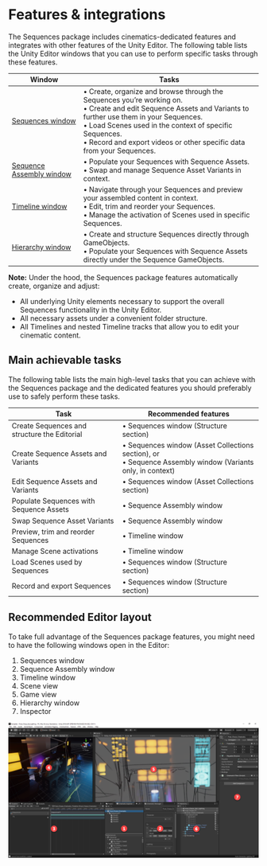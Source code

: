 # Features & integrations

The Sequences package includes cinematics-dedicated features and integrates with other features of the Unity Editor. The following table lists the Unity Editor windows that you can use to perform specific tasks through these features.

| **Window** | **Tasks** |
|------------|--------------|
| [Sequences window](sequences-window.md) | • Create, organize and browse through the Sequences you’re working on.<br />• Create and edit Sequence Assets and Variants to further use them in your Sequences.<br />• Load Scenes used in the context of specific Sequences.<br />• Record and export videos or other specific data from your Sequences. |
| [Sequence Assembly window](sequence-assembly-window.md) | • Populate your Sequences with Sequence Assets.<br />• Swap and manage Sequence Asset Variants in context. |
| [Timeline window](timeline-window.md) | • Navigate through your Sequences and preview your assembled content in context.<br />• Edit, trim and reorder your Sequences.<br />• Manage the activation of Scenes used in specific Sequences. |
| [Hierarchy window](hierarchy-window.md) | • Create and structure Sequences directly through GameObjects.<br />• Populate your Sequences with Sequence Assets directly under the Sequence GameObjects. |

**Note:** Under the hood, the Sequences package features automatically create, organize
and adjust:
-   All underlying Unity elements necessary to support the overall Sequences functionality in the Unity Editor.
-   All necessary assets under a convenient folder structure.
-   All Timelines and nested Timeline tracks that allow you to edit your cinematic content.


## Main achievable tasks

The following table lists the main high-level tasks that you can achieve with the Sequences package and the dedicated features you should preferably use to safely perform these tasks.

| **Task** | **Recommended features** |
|----------|--------------------------|
| Create Sequences and structure the Editorial | • Sequences window (Structure section) |
| Create Sequence Assets and Variants | • Sequences window (Asset Collections section), or<br />• Sequence Assembly window (Variants only, in context) |
| Edit Sequence Assets and Variants | • Sequences window (Asset Collections section) |
| Populate Sequences with Sequence Assets | • Sequence Assembly window |
| Swap Sequence Asset Variants | • Sequence Assembly window |
| Preview, trim and reorder Sequences | • Timeline window |
| Manage Scene activations | • Timeline window |
| Load Scenes used by Sequences | • Sequences window (Structure section) |
| Record and export Sequences | • Sequences window (Structure section) |


## Recommended Editor layout

To take full advantage of the Sequences package features, you might need to have the following windows open in the Editor:

1.  Sequences window
2.  Sequence Assembly window
3.  Timeline window
4.  Scene view
5.  Game view
6.  Hierarchy window
7.  Inspector

![](images/sequences-editor-layout.png)
